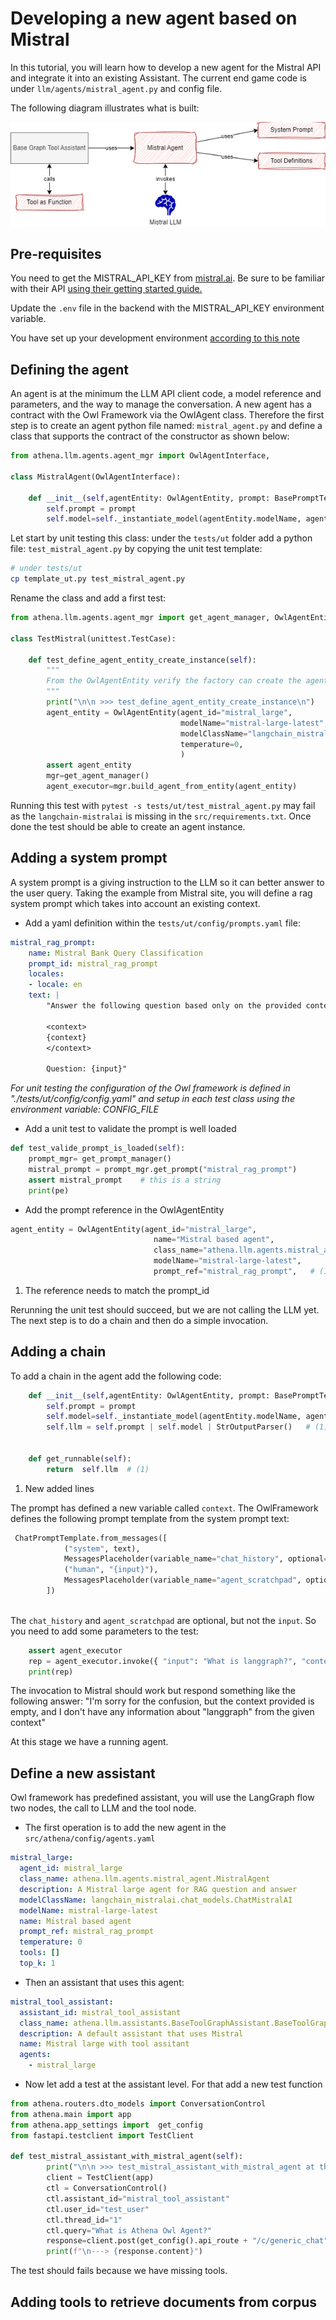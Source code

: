 # Developing a new agent based on Mistral

In this tutorial, you will learn how to develop a new agent for the Mistral API and integrate it into an existing Assistant. The current end game code is under `llm/agents/mistral_agent.py` and config file.

The following diagram illustrates what is built:

![](./diagrams/new_agent.drawio.png)

## Pre-requisites

You need to get the MISTRAL_API_KEY from [mistral.ai](https://mistral.ai). Be sure to be familiar with their API [using their getting started guide.](https://docs.mistral.ai/getting-started/quickstart/)

Update the `.env` file in the backend with the MISTRAL_API_KEY environment variable.

You have set up your development environment [according to this note](./dev_env.md)

## Defining the agent

An agent is at the minimum the LLM API client code, a model reference and parameters, and the way to manage the conversation. A new agent has a contract with the Owl Framework via the OwlAgent class. Therefore the first step is to create an agent python file named: `mistral_agent.py` and define a class that supports the contract of the constructor as shown below:

```py title="llm/agents/mistral_agent.py"
from athena.llm.agents.agent_mgr import OwlAgentInterface,

class MistralAgent(OwlAgentInterface):
    
    def __init__(self,agentEntity: OwlAgentEntity, prompt: BasePromptTemplate, tool_instances: Optional[list[Any]]):
        self.prompt = prompt
        self.model=self._instantiate_model(agentEntity.modelName, agentEntity.modelClassName, agentEntity.temperature)
```

Let start by unit testing this class: under the `tests/ut` folder add a python file: `test_mistral_agent.py` by copying the unit test template:

```sh
# under tests/ut
cp template_ut.py test_mistral_agent.py
```

Rename the class and add a first test:

```py title="tests/ut/test_mistral_agent.py"
from athena.llm.agents.agent_mgr import get_agent_manager, OwlAgentEntity

class TestMistral(unittest.TestCase):

    def test_define_agent_entity_create_instance(self):
        """
        From the OwlAgentEntity verify the factory can create the agent executor
        """
        print("\n\n >>> test_define_agent_entity_create_instance\n")
        agent_entity = OwlAgentEntity(agent_id="mistral_large",
                                      modelName="mistral-large-latest",
                                      modelClassName="langchain_mistralai.chat_models.ChatMistralAI",
                                      temperature=0,
                                      )
        assert agent_entity
        mgr=get_agent_manager()
        agent_executor=mgr.build_agent_from_entity(agent_entity)

```

Running this test with `pytest -s tests/ut/test_mistral_agent.py` may fail as the `langchain-mistralai` is missing in the `src/requirements.txt`. Once done the test should be able to create an agent instance.

## Adding a system prompt

A system prompt is a giving instruction to the LLM so it can better answer to the user query. Taking the example from Mistral site, you will define a rag system prompt which takes into account an existing context.

* Add a yaml definition within the `tests/ut/config/prompts.yaml` file:

```yaml title="tests/ut/config/prompts.yaml"
mistral_rag_prompt:
    name: Mistral Bank Query Classification
    prompt_id: mistral_rag_prompt
    locales:
    - locale: en
    text: |
        "Answer the following question based only on the provided context:

        <context>
        {context}
        </context>

        Question: {input}"
```

*For unit testing the configuration of the Owl framework is defined in "./tests/ut/config/config.yaml" and setup in each test class using the environment variable: CONFIG_FILE*

* Add a unit test to validate the prompt is well loaded

```py title="tests/ut/test_mistral_agent.py"
def test_valide_prompt_is_loaded(self):
    prompt_mgr= get_prompt_manager()
    mistral_prompt = prompt_mgr.get_prompt("mistral_rag_prompt")
    assert mistral_prompt    # this is a string
    print(pe)
```

* Add the prompt reference in the OwlAgentEntity

```py title="add prompt to test_mistral_agent.py"
agent_entity = OwlAgentEntity(agent_id="mistral_large",
                                name="Mistral based agent",
                                class_name="athena.llm.agents.mistral_agent.MistralAgent",
                                modelName="mistral-large-latest",
                                prompt_ref="mistral_rag_prompt",   # (1)                           
```

1. The reference needs to match the prompt_id

Rerunning the unit test should succeed, but we are not calling the LLM yet. The next step is to do a chain and then do a simple invocation.

## Adding a chain 

To add a chain in the agent add the following code:

```py title="Update constructor in mistral_agent.py"
    def __init__(self,agentEntity: OwlAgentEntity, prompt: BasePromptTemplate, tool_instances: Optional[list[Any]]):
        self.prompt = prompt
        self.model=self._instantiate_model(agentEntity.modelName, agentEntity.modelClassName, agentEntity.temperature)
        self.llm = self.prompt | self.model | StrOutputParser()   # (1)
    
    
    def get_runnable(self):
        return  self.llm  # (1)
```

1. New added lines 

The prompt has defined a new variable called `context`. The OwlFramework defines the following prompt template from the system prompt text:

```py title="prompt builder function in prompt_mgr.py"
 ChatPromptTemplate.from_messages([
            ("system", text),
            MessagesPlaceholder(variable_name="chat_history", optional=True),
            ("human", "{input}"),
            MessagesPlaceholder(variable_name="agent_scratchpad", optional=True),
        ])
        
```

The `chat_history` and `agent_scratchpad` are optional, but not the `input`. So you need to add some parameters to the test:

```py title="add invocation to test_mistral_agent.py"
    assert agent_executor
    rep = agent_executor.invoke({ "input": "What is langgraph?", "context": ""})
    print(rep)
```

The invocation to Mistral should work but respond something like the following answer: "I'm sorry for the confusion, but the context provided is empty, and I don't have any information about "langgraph" from the given context"

At this stage we have a running agent. 

## Define a new assistant

Owl framework has predefined assistant, you will use the LangGraph flow two nodes, the call to LLM and the tool node. 

* The first operation is to add the new agent in the `src/athena/config/agents.yaml`

```yaml title="src/athena/config/agents.yaml"
mistral_large:
  agent_id: mistral_large
  class_name: athena.llm.agents.mistral_agent.MistralAgent
  description: A Mistral large agent for RAG question and answer
  modelClassName: langchain_mistralai.chat_models.ChatMistralAI
  modelName: mistral-large-latest
  name: Mistral based agent
  prompt_ref: mistral_rag_prompt
  temperature: 0
  tools: []
  top_k: 1
```

* Then an assistant that uses this agent:

```yaml title="src/athena/config/assistants.yaml"
mistral_tool_assistant:
  assistant_id: mistral_tool_assistant
  class_name: athena.llm.assistants.BaseToolGraphAssistant.BaseToolGraphAssistant
  description: A default assistant that uses Mistral
  name: Mistral large with tool assitant
  agents: 
    - mistral_large

```

* Now let add a test at the assistant level. For that add a new test function

```py title="add test at the API to trigger assistant execution to test_mistral_agent.py"
from athena.routers.dto_models import ConversationControl
from athena.main import app
from athena.app_settings import  get_config
from fastapi.testclient import TestClient

def test_mistral_assistant_with_mistral_agent(self):
        print("\n\n >>> test_mistral_assistant_with_mistral_agent at the API level\n")
        client = TestClient(app)
        ctl = ConversationControl()
        ctl.assistant_id="mistral_tool_assistant"
        ctl.user_id="test_user"
        ctl.thread_id="1"
        ctl.query="What is Athena Owl Agent?"
        response=client.post(get_config().api_route + "/c/generic_chat", json= ctl.model_dump())
        print(f"\n---> {response.content}")
```

The test should fails because we have missing tools.

## Adding tools to retrieve documents from corpus